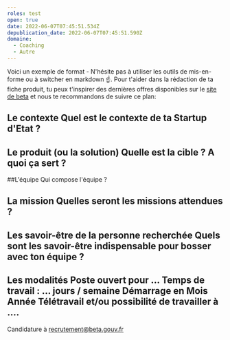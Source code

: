 ```yaml
---
roles: test
open: true
date: 2022-06-07T07:45:51.534Z
depublication_date: 2022-06-07T07:45:51.590Z
domaine:
  - Coaching
  - Autre
---
```

Voici un exemple de format - N'hésite pas à utiliser les outils de mis-en-forme ou à switcher en markdown ☝️. Pour t'aider dans la rédaction de ta fiche produit, tu peux t'inspirer des dernières offres disponibles sur le [site de beta](https://beta.gouv.fr/recrutement/) et nous te recommandons de suivre ce plan:
## Le contexte Quel est le contexte de ta Startup d'Etat ?
## Le produit (ou la solution) Quelle est la cible ? A quoi ça sert ?
##L'équipe Qui compose l'équipe ?
## La mission Quelles seront les missions attendues ?
## Les savoir-être de la personne recherchée Quels sont les savoir-être indispensable pour bosser avec ton équipe ?
## Les modalités Poste ouvert pour ... Temps de travail : ... jours / semaine Démarrage en Mois Année Télétravail et/ou possibilité de travailler à ....
Candidature à recrutement@beta.gouv.fr
